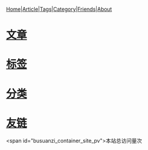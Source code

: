 <link rel="icon" type="image/png" href="https://s2.loli.net/2025/01/30/K52xe81PLsrQH3V.png">

[Home](./)|[Article](./article)|[Tags](./tags)|[Category](./category)|[Friends](./friends)|[About](./about)

# [文章](./article)

# [标签](./tags)

# [分类](./category)

# [友链](./firends)

<script src="https://giscus.app/client.js"
        data-repo="awaidea/wintercat"
        data-repo-id="R_kgDONxxQ5w"
        data-category="Announcements"
        data-category-id="DIC_kwDONxxQ584CmeH5"
        data-mapping="url"
        data-strict="1"
        data-reactions-enabled="1"
        data-emit-metadata="1"
        data-input-position="top"
        data-theme="noborder_light"
        data-lang="zh-CN"
        data-loading="lazy"
        crossorigin="anonymous"
        async>
</script>

<script async src="//busuanzi.ibruce.info/busuanzi/2.3/busuanzi.pure.mini.js"></script>
 <span </span>id="busuanzi_container_site_pv">本站总访问量<span id="busuanzi_value_site_pv"></span>次</span>
